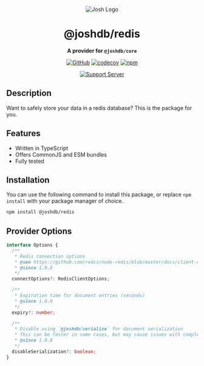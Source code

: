 <div align="center">

![Josh Logo](https://evie.codes/josh-light.png)

# @joshdb/redis

**A provider for `@joshdb/core`**

[![GitHub](https://img.shields.io/github/license/josh-development/providers)](https://github.com/josh-development/providers/blob/main/LICENSE.md)
[![codecov](https://codecov.io/gh/josh-development/providers/branch/main/graph/badge.svg?token=JnJcjxqT3k)](https://codecov.io/gh/josh-development/providers)
[![npm](https://img.shields.io/npm/v/@joshdb/redis?color=crimson&logo=npm&style=flat-square)](https://www.npmjs.com/package/@joshdb/redis)

[![Support Server](https://discord.com/api/guilds/298508738623438848/embed.png?style=banner2)](https://discord.gg/N7ZKH3P)

</div>

## Description

Want to safely store your data in a redis database? This is the package for you.

## Features

- Written in TypeScript
- Offers CommonJS and ESM bundles
- Fully tested

## Installation

You can use the following command to install this package, or replace `npm install` with your package manager of choice.

```sh
npm install @joshdb/redis
```

## Provider Options

```typescript
interface Options {
  /**
   * Redis connection options
   * @see https://github.com/redis/node-redis/blob/master/docs/client-configuration.md#createclient-configuration
   * @since 1.0.0
   */
  connectOptions?: RedisClientOptions;

  /**
   * Expiration time for document entries (seconds)
   * @since 1.0.0
   */
  expiry?: number;

  /**
   * Disable using `@joshdb/serialize` for document serialization
   * This can be faster in some cases, but may cause issues with complex data types
   * @since 1.0.0
   */
  disableSerialization?: boolean;
}
```
